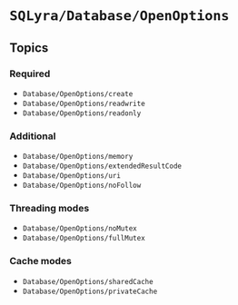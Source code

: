 # ``SQLyra/Database/OpenOptions``

## Topics

### Required

- ``Database/OpenOptions/create``
- ``Database/OpenOptions/readwrite``
- ``Database/OpenOptions/readonly``

### Additional

- ``Database/OpenOptions/memory``
- ``Database/OpenOptions/extendedResultCode``
- ``Database/OpenOptions/uri``
- ``Database/OpenOptions/noFollow``

### Threading modes

- ``Database/OpenOptions/noMutex``
- ``Database/OpenOptions/fullMutex``

### Cache modes

- ``Database/OpenOptions/sharedCache``
- ``Database/OpenOptions/privateCache``

